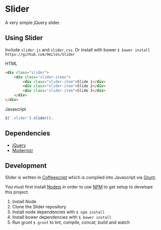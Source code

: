 # Slider

A very simple jQuery slider.

## Using Slider

Include `slider.js` and `slider.css`. Or install with bower `$ bower install https://github.com/9miles/Slider`

HTML

``` html
<div class="slider">
	<div class="slider-items">
		<div class="slider-item">Slide 1</div>
		<div class="slider-item">Slide 2</div>
		<div class="slider-item">Slide 3</div>
	</div>
</div>
```

Javascript

``` javascript
$('.slider').slider();
```

## Dependencies

- [jQuery](http://jquery.com/)
- [Modernizr](http://modernizr.com/)

## Development

Slider is written in [Coffeescript](http://coffeescript.org/) which is compiled into Javascript via [Grunt](http://gruntjs.com/).

You must first install [Nodejs](http://nodejs.org/) in order to use [NPM](https://www.npmjs.org/) to get setup to develope this project.

1. Install Node
2. Clone the Slider repository
3. Install node dependencies with `$ npm install`
4. Install bower dependencies with `$ bower install`
5. Run grunt `$ grunt` to lint, compile, concat, build and watch
